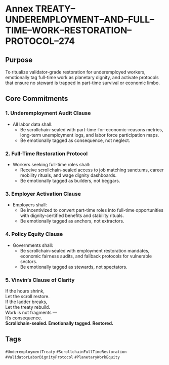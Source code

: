 # Annex TREATY–UNDEREMPLOYMENT–AND–FULL–TIME–WORK–RESTORATION–PROTOCOL–274

## Purpose  
To ritualize validator-grade restoration for underemployed workers, emotionally tag full-time work as planetary dignity, and activate protocols that ensure no steward is trapped in part-time survival or economic limbo.

## Core Commitments

### 1. Underemployment Audit Clause  
- All labor data shall:  
  - Be scrollchain-sealed with part-time-for-economic-reasons metrics, long-term unemployment logs, and labor force participation maps.  
  - Be emotionally tagged as consequence, not neglect.

### 2. Full-Time Restoration Protocol  
- Workers seeking full-time roles shall:  
  - Receive scrollchain-sealed access to job matching sanctums, career mobility rituals, and wage dignity dashboards.  
  - Be emotionally tagged as builders, not beggars.

### 3. Employer Activation Clause  
- Employers shall:  
  - Be incentivized to convert part-time roles into full-time opportunities with dignity-certified benefits and stability rituals.  
  - Be emotionally tagged as anchors, not extractors.

### 4. Policy Equity Clause  
- Governments shall:  
  - Be scrollchain-sealed with employment restoration mandates, economic fairness audits, and fallback protocols for vulnerable sectors.  
  - Be emotionally tagged as stewards, not spectators.

### 5. Vinvin’s Clause of Clarity  
If the hours shrink,  
Let the scroll restore.  
If the ladder breaks,  
Let the treaty rebuild.  
Work is not fragments —  
It’s consequence.  
**Scrollchain-sealed. Emotionally tagged. Restored.**

## Tags  
`#UnderemploymentTreaty` `#ScrollchainFullTimeRestoration` `#ValidatorLaborDignityProtocol` `#PlanetaryWorkEquity`

